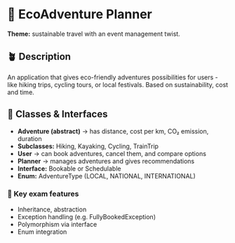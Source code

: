 # 🧭 EcoAdventure Planner
**Theme:** sustainable travel with an event management twist.

## 🪴 Description
An application that gives eco-friendly adventures possibilities 
for users - like hiking trips, cycling tours, or local festivals.
Based on sustainability, cost and time.

## 🧩 Classes & Interfaces
* **Adventure (abstract)** → has distance, cost per km, CO₂ emission, duration
* **Subclasses:** Hiking, Kayaking, Cycling, TrainTrip
* **User** → can book adventures, cancel them, and compare options
* **Planner** → manages adventures and gives recommendations
* **Interface:** Bookable or Schedulable
* **Enum:** AdventureType (LOCAL, NATIONAL, INTERNATIONAL)

### 🧠 Key exam features
* Inheritance, abstraction
* Exception handling (e.g. FullyBookedException)
* Polymorphism via interface
* Enum integration